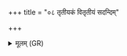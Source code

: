 +++
title = "०८ तृतीयकं वितृतीयं सदन्दिम्"

+++
<details><summary>मूलम् (GR)</summary>

+++(PSK 20.57.89ab)+++तृतीयकं वितृतीयं सदन्दिं  
तक्मानम् उत राजयक्ष्मम् ।  
यथा शक्र उन्मुमोच तृतीयकम्  
एवाहं तद् उन् मुञ्चामि  
तृतीयकं तम् अस्याम्  
ओषध्यां बध्नामि ॥
</details>